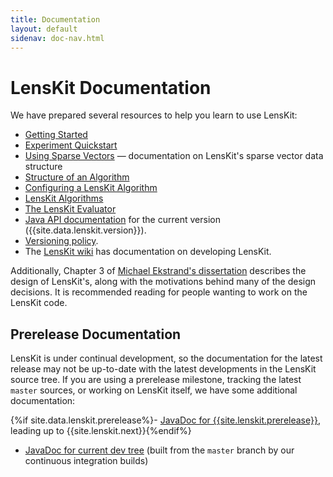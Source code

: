 ```yaml
---
title: Documentation
layout: default
sidenav: doc-nav.html
---
```


# LensKit Documentation

[wiki]: https://github.com/grouplens/lenskit/wiki/

We have prepared several resources to help you learn to use LensKit:

- [Getting Started](getting-started/)
- [Experiment Quickstart](evaluator/quickstart/)
- [Using Sparse Vectors](sparse-vectors/) — documentation on LensKit's sparse vector data structure
- [Structure of an Algorithm](structure/)
- [Configuring a LensKit Algorithm](configuration/)
- [LensKit Algorithms](algorithms/)
- [The LensKit Evaluator](evaluator/)
- [Java API documentation](/apidocs/) for the current version
  ({{site.data.lenskit.version}}).
- [Versioning policy](versioning).
- The [LensKit wiki](http://github.com/lenskit/lenskit/wiki) has documentation
  on developing LensKit.

Additionally, Chapter 3 of [Michael Ekstrand's
dissertation](http://elehack.net/research/thesis/) describes the design of
LensKit's, along with the motivations behind many of the design decisions.  It
is recommended reading for people wanting to work on the LensKit code.

## Prerelease Documentation

LensKit is under continual development, so the documentation for the latest release may not be up-to-date with the latest developments in the LensKit source tree.  If you are using a prerelease milestone, tracking the latest `master` sources, or working on LensKit itself, we have some additional documentation:

{%if site.data.lenskit.prerelease%}- [JavaDoc for {{site.lenskit.prerelease}}](/next/apidocs/), leading up to {{site.lenskit.next}}{%endif%}
- [JavaDoc for current dev tree](/master/apidocs/) (built from the `master` branch by our continuous integration builds)

